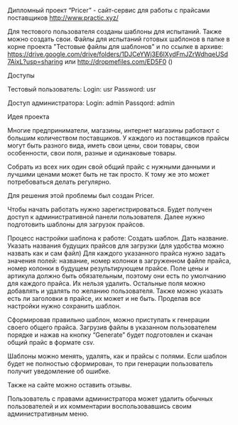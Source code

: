 Дипломный проект
“Pricer” - сайт-сервис для работы с прайсами поставщиков
http://www.practic.xyz/

Для тестового пользователя созданы шаблоны для испытаний. Также можно создать свои.
Файлы для испытаний готовых шаблонов в папке в корне проекта "Тестовые файлы для шаблонов" и по ссылке в архиве: 
https://drive.google.com/drive/folders/1DJCeYWj3E6lXydFmJZrWdhqeUSd7AixL?usp=sharing
или 
http://dropmefiles.com/ED5F0 ()


Доступы

Тестовый пользователь:
Login: usr
Password: usr

Доступ администратора:
Login: admin
Passqord: admin
 
Идея проекта

Многие предприниматели, магазины, интернет магазины работают с большим количеством поставщиков. У каждого из поставщиков прайсы могут быть разного вида, иметь свои цены, свои товары, свои особенности, свои поля, разные и одинаковые товары. 

Собрать из всех них один свой общий прайс с нужными данными и лучшими ценами может быть не так просто. К тому же это может потребоваться делать регулярно.

Для решения этой проблемы был создан Pricer. 

Чтобы начать работать нужно зарегистрироваться. Будет получен доступ к административной панели пользователя. Далее нужно подготовить шаблоны для загрузок прайсов. 

Процесс настройки шаблона к работе:
Создать шаблон. Дать название.
Указать названия будущих прайсов для загрузки (для удобства можно назвать как и сам файл)
Для каждого указанного прайса нужно задать значения полей: название, номер колонки в загруженном файле прайса, номер колонки в будущем результирующем прайсе. Поле цены и артикула должно быть обязательным, поэтому они есть по умолчанию для каждого прайса. Их нельзя удалить. Остальные поля можно добавлять и удалять по желанию пользователя. Также можно указать есть ли заголовки в прайсе, их может и не быть.
Проделав все настройки нужно сохранить шаблон.

Сформировав правильно шаблон, можно приступать к генерации своего общего прайса. Загрузив файлы в указанном пользователем порядке и нажав на кнопку “Generate” будет подготовлен и скачан общий прайс в формате csv.

Шаблоны можно менять, удалять, как и прайсы с полями. Если шаблон будет не полностью сформирован, то при генерации пользователь получит уведомление об ошибке.

Также на сайте можно оставить отзывы.

Пользователь с правами администратора может удалить обычных пользователей и их комментарии воспользовавшись своим административным меню.
